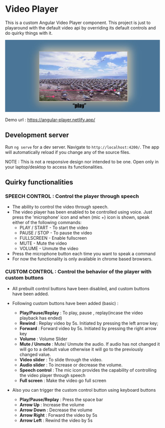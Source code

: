 # Video Player

This is a custom Angular Video Player component. This project is just to playaround with the default video api by overriding its default controls and do quirky things with it.

![](snapshot_custom_player.JPG)

Demo url : https://angular-player.netlify.app/

## Development server

Run `ng serve` for a dev server. Navigate to `http://localhost:4200/`. The app will automatically reload if you change any of the source files.

NOTE : This is not a responsive design nor intended to be one. Open only in your laptop/desktop to access its functionalities.    

## Quirky functionalities 

### SPEECH CONTROL : Control the player through speech 
- The ability to control the video through speech.
- The video player has been enabled to be controlled using voice. Just press the 'microphone' icon and when (mic +) icon is shown, speak either of the following commands:
    - PLAY / START - To start the video
    - PAUSE / STOP - To pause the video
    - FULLSCREEN - Enable fullscreen
    - MUTE - Mute the video
    - VOLUME - Unmute the video
- Press the microphone button each time you want to speak a command
- For now the functionality is only available in chrome based browsers.

### CUSTOM CONTROL : Control the behavior of the player with custom buttons

- All prebuilt control buttons have been disabled, and custom buttons have been added. 
    
- Following custom buttons have been added (basic) :

	-  **Play/Pause/Replay** : To play, pause , replay(incase the video playback has ended)
	-  **Rewind** : Replay video by 5s. Initiated by pressing the left arrow key;
	-  **Forward** : Forward video by 5s. Initiated by pressing the right arrow key
	-  **Volume** : Volume Slider
	-  **Mute / Unmute** : Mute/ Unmute the audio. If audio has not changed it will go to a default value otherwise it will go to the previously changed value.
	-  **Video slider** : To slide through the video.
	-  **Audio slider** : To increase or decrease the volume.
	-  **Speech control** : The mic icon provides the capability of controlling the video player through speech
	-  **Full screen** : Make the video go full screen

- Also you can trigger the custom control button using keyboard buttons

	-  **Play/Pause/Replay** : Press the space bar
	-  **Arrow Up** : Increase the volume
	-  **Arrow Down** : Decrease the volume
	-  **Arrow Right** : Forward the video by 5s
	-  **Arrow Left** : Rewind the video by 5s


